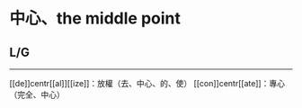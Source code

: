 # 中心、the middle point
## L/G
___
[[de]]centr[[al]][[ize]]：放權（去、中心、的、使）
[[con]]centr[[ate]]：專心（完全、中心）